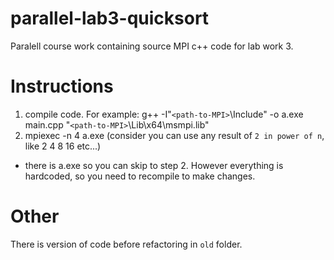 # parallel-lab3-quicksort
Paralell course work containing source MPI c++ code for lab work 3.

# Instructions
1. compile code. For example: g++ -I"`<path-to-MPI>`\Include" -o a.exe main.cpp "`<path-to-MPI>`\Lib\x64\msmpi.lib"
2. mpiexec -n 4 a.exe (consider you can use any result of ```2 in power of n```, like 2 4 8 16 etc...)

* there is a.exe so you can skip to step 2. However everything is hardcoded, so you need to recompile to make changes.

# Other
There is version of code before refactoring in `old` folder.